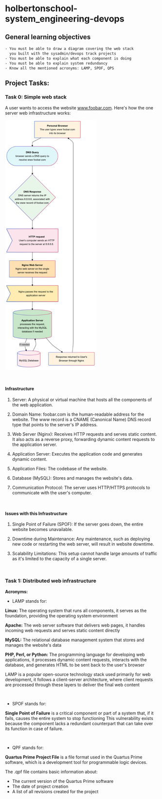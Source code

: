 # holbertonschool-system_engineering-devops

## General learning objectives

    - You must be able to draw a diagram covering the web stack
      you built with the sysadmin/devops track projects
    - You must be able to explain what each component is doing
    - You must be able to explain system redundancy
    - Know all the mentioned acronyms: LAMP, SPOF, QPS


## Project Tasks:

### Task 0: Simple web stack 

A user wants to access the website www.foobar.com. Here's how the one server web infrastructure works:

<p align="left">
<img src="https://github.com/Bomays/holbertonschool-system_engineering-devops/blob/993362b3d0484759f3625f2de43ece3a6e0b1203/Images%20tasks/Simple%20web%20Stack.png" alt="Simple web structure" width="300"/>
</p>

$~$

#### Infrastructure

1. Server: A physical or virtual machine that hosts all the components of the web application.

2. Domain Name: foobar.com is the human-readable address for the website. The www record is a CNAME (Canonical Name) DNS record type that points to the server's IP address.

3. Web Server (Nginx): Receives HTTP requests and serves static content. It also acts as a reverse proxy, forwarding dynamic content requests to the application server.

4. Application Server: Executes the application code and generates dynamic content.

5. Application Files: The codebase of the website.

6. Database (MySQL): Stores and manages the website's data.

7. Communication Protocol: The server uses HTTP/HTTPS protocols to communicate with the user's computer.

$~$

#### Issues with this Infrastructure

1. Single Point of Failure (SPOF): If the server goes down, the entire website becomes unavailable.

2. Downtime during Maintenance: Any maintenance, such as deploying new code or restarting the web server, will result in website downtime.

3. Scalability Limitations: This setup cannot handle large amounts of traffic as it's limited to the capacity of a single server.

$~$

### Task 1: Distributed web infrastructure 








**Acronyms:**

- LAMP stands for:

**Linux:** The operating system that runs all components,
it serves as the foundation, providing the operating system environment

**Apache:** The web server software that delivers web pages,
it handles incoming web requests and serves static content directly

**MySQL:** The relational database management system that stores and manages the website's data

**PHP, Perl, or Python:** The programming language for developing web applications, it processes dynamic content requests, interacts with the database, and generates HTML to be sent back to the user's browser

LAMP is a popular open-source technology stack used primarily for web development, it follows a client-server architecture, where client requests are processed through these layers to deliver the final web content

$~$

- SPOF stands for:

 **Single Point of Failure** is a critical component or part of a system that, if it fails, causes the entire system to stop functioning
 This vulnerability exists because the component lacks a redundant counterpart that can take over its function in case of failure.

$~$

- QPF stands for:

 **Quartus Prime Project File** is a file format used in the Quartus Prime software, which is a development tool for programmable logic devices.

 The .qpf file contains basic information about:

- The current version of the Quartus Prime software
- The date of project creation
- A list of all revisions created for the project
